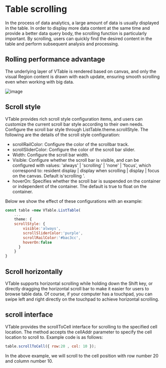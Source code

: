 # Table scrolling

In the process of data analytics, a large amount of data is usually displayed in the table. In order to display more data content at the same time and provide a better data query body, the scrolling function is particularly important. By scrolling, users can quickly find the desired content in the table and perform subsequent analysis and processing.

## Rolling performance advantage

The underlying layer of VTable is rendered based on canvas, and only the visual Region content is drawn with each update, ensuring smooth scrolling even when working with big data.

![image](https://lf9-dp-fe-cms-tos.byteorg.com/obj/bit-cloud/a2c7623458257d1562627090d.gif)

## Scroll style

VTable provides rich scroll style configuration items, and users can customize the current scroll bar style according to their own needs. Configure the scroll bar style through ListTable.theme.scrollStyle. The following are the details of the scroll style configuration:

*   scrollRailColor: Configure the color of the scrollbar track.
*   scrollSliderColor: Configure the color of the scroll bar slider.
*   Width: Configure the scroll bar width.
*   Visible: Configure whether the scroll bar is visible, and can be configured with values: 'always' | 'scrolling' | 'none' | 'focus', which correspond to: resident display | display when scrolling | display | focus on the canvas. Default is'scrolling '.
*   hoverOn: Specifies whether the scroll bar is suspended on the container or independent of the container. The default is true to float on the container.

Below we show the effect of these configurations with an example:

```javascript livedemo  template=vtable
const table =new VTable.ListTable(
    ...
    theme: {
    scrollStyle: {
        visible:'always',
        scrollSliderColor:'purple',
        scrollRailColor:'#bac3cc',
        hoverOn:false
      }
    }
}
```

## Scroll horizontally

VTable supports horizontal scrolling while holding down the Shift key, or directly dragging the horizontal scroll bar to make it easier for users to browse table data. Of course, if your computer has a touchpad, you can swipe left and right directly on the touchpad to achieve horizontal scrolling.

## scroll interface

VTable provides the scrollToCell interface for scrolling to the specified cell location. The method accepts the cellAddr parameter to specify the cell location to scroll to. Example code is as follows:

```javascript
table.scrollToCell({ row:20 , col: 10 });
```

In the above example, we will scroll to the cell position with row number 20 and column number 10.
